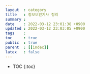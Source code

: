 ```yaml
---
layout  : category
title   : 정보보안기사 정리
summary : 
date    : 2022-03-12 23:01:38 +0900
updated : 2022-03-12 23:03:05 +0900
tags    : 
toc     : true
public  : true
parent  : [[index]]
latex   : false
---
```

* TOC
{:toc}
